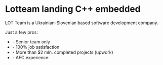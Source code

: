 <h1>Lotteam landing C++ embedded</h1>

<p>LOT Team is a Ukrainian-Slovenian based software development company.</p>
<p>Just a few pros:</p>
<ul>
	<li>- Senior team only</li>
	<li>- 100% job satisfaction</li>
	<li>- More than $2 mln. completed projects (upwork)</li>
	<li>- AFC experience</li>
</ul>